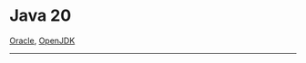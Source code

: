 # Java 20

[Oracle](https://www.oracle.com/java/technologies/javase/20-relnote-issues.html), [OpenJDK](https://openjdk.org/projects/jdk/20/)

<hr>

### 